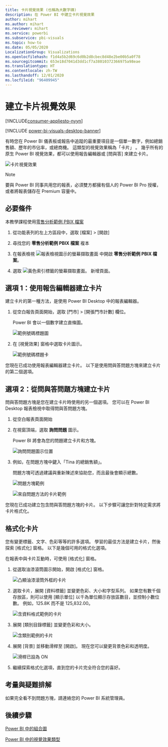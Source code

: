 ```yaml
---
title: 卡片視覺效果 (也稱為大數字磚)
description: 在 Power BI 中建立卡片視覺效果
author: mihart
ms.author: mihart
ms.reviewer: mihart
ms.service: powerbi
ms.subservice: pbi-visuals
ms.topic: how-to
ms.date: 05/05/2020
LocalizationGroup: Visualizations
ms.openlocfilehash: f1d4a5b2d69c6d0b2d8cbec8d48e2be00b5a0f78
ms.sourcegitcommit: 653e18d7041d3dd1cf7a38010372366975a98eae
ms.translationtype: HT
ms.contentlocale: zh-TW
ms.lasthandoff: 12/01/2020
ms.locfileid: "96409945"
---
```

# <a name="create-card-visualizations"></a>建立卡片視覺效果

[!INCLUDE[consumer-appliesto-nyyn](../includes/consumer-appliesto-nyyn.md)]

[!INCLUDE [power-bi-visuals-desktop-banner](../includes/power-bi-visuals-desktop-banner.md)]

有時您在 Power BI 儀表板或報告中追蹤的最重要項目是一個單一數字，例如總銷售額、歷年的市佔率，或總商機。 這類型的視覺效果稱為「卡片」  。 幾乎所有的原生 Power BI 視覺效果，都可以使用報告編輯器或 [問與答] 來建立卡片。

![卡片視覺效果](media/power-bi-visualization-card/pbi-opptuntiescard.png)

> [!NOTE]
> 要與 Power BI 同事共用您的報表，必須雙方都擁有個人的 Power BI Pro 授權，或者將報表儲存在 Premium 容量中。

## <a name="prerequisite"></a>必要條件

本教學課程使用[零售分析範例 PBIX 檔案](https://download.microsoft.com/download/9/6/D/96DDC2FF-2568-491D-AAFA-AFDD6F763AE3/Retail%20Analysis%20Sample%20PBIX.pbix)

1. 從功能表列的左上方區段中，選取 [檔案]  \> [開啟] 
   
2. 尋找您的 **零售分析範例 PBIX 檔案** 複本

1. 在報表檢視 ![報表檢視圖示的螢幕擷取畫面](media/power-bi-visualization-kpi/power-bi-report-view.png) 中開啟 **零售分析範例 PBIX 檔案**。

1. 選取 ![黃色索引標籤的螢幕擷取畫面。](media/power-bi-visualization-kpi/power-bi-yellow-tab.png) 新增頁面。

## <a name="option-1-create-a-card-using-the-report-editor"></a>選項 1：使用報告編輯器建立卡片

建立卡片的第一種方法，是使用 Power BI Desktop 中的報表編輯器。

1. 從空白報告頁面開始，選取 [門市]  \> [開張門市計數]  欄位。

    Power BI 會以一個數字建立直條圖。

   ![範例號碼標題圖](media/power-bi-visualization-card/pbi-overview-chart.png)

2. 在 [視覺效果] 窗格中選取卡片圖示。

   ![範例號碼標題卡](media/power-bi-visualization-card/power-bi-card-visualization.png)

您現在已成功使用報表編輯器建立卡片。 以下是使用問與答問題方塊來建立卡片的第二個選項。

## <a name="option-2-create-a-card-from-the-qa-question-box"></a>選項 2：從問與答問題方塊建立卡片
問與答問題方塊是您在建立卡片時使用的另一個選項。 您可以在 Power BI Desktop 報表檢視中取得問與答問題方塊。

1. 從空白報表頁面開始

1. 在視窗頂端，選取 **詢問問題** 圖示。 

    Power BI 將會為您的問題建立卡片和方塊。 

   ![詢問問題圖示位置](media/power-bi-visualization-card/power-bi-q-and-a-overview.png)

2. 例如，在問題方塊中鍵入「Tina 的總銷售額」。

    問題方塊可透過建議與重新陳述來協助您，而且最後會顯示總數。  

   ![問題方塊範例](media/power-bi-visualization-card/power-bi-q-and-a-box.png)

   ![來自問題方法的卡片範例](media/power-bi-visualization-card/power-bi-q-and-a-card.png)

您現在已成功建立包含問與答問題方塊的卡片。 以下步驟可讓您針對特定需求將卡片格式化。

## <a name="format-a-card"></a>格式化卡片
您有變更標籤、文字、色彩等等的許多選項。 學習的最佳方法是建立卡片，然後探索 [格式化] 窗格。 以下是幾個可用的格式化選項。 

在報表中與卡片互動時，可使用 [格式化] 窗格。 

1. 從選取油漆滾筒圖示開始，開啟 [格式化] 窗格。 

    ![凸顯油漆滾筒外框的卡片](media/power-bi-visualization-card/power-bi-format-card-2.png)

2. 選取卡片，展開 [資料標籤]  並變更色彩、大小和字型系列。 如果您有數千個存放區，則可以使用 [顯示單位]  以千為單位顯示存放區數目，並控制小數位數。 例如，125.8K 而不是 125,832.00。

    ![含資料格式範例的卡片](media/power-bi-visualization-card/power-bi-card-format-2.png)

3.  展開 [類別目錄標籤]  並變更色彩和大小。

    ![含類別範例的卡片](media/power-bi-visualization-card/power-bi-card-format-category.png)

4. 展開 [背景]  並移動滑桿至 [開啟]。  現在您可以變更背景色彩和透明度。

    ![滑桿已設為 ON](media/power-bi-visualization-card/power-bi-format-color-2.png)

5. 繼續探索格式化選項，直到您的卡片完全符合您的喜好。 

## <a name="considerations-and-troubleshooting"></a>考量與疑難排解

如果完全看不到問題方塊，請連絡您的 Power BI 系統管理員。

## <a name="next-steps"></a>後續步驟
[Power BI 中的組合圖](power-bi-visualization-combo-chart.md)

[Power BI 中的視覺效果類型](power-bi-visualization-types-for-reports-and-q-and-a.md)
